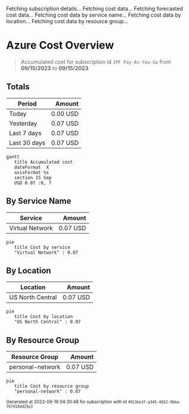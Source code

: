 Fetching subscription details...
Fetching cost data...
Fetching forecasted cost data...
Fetching cost data by service name...
Fetching cost data by location...
Fetching cost data by resource group...
# Azure Cost Overview

> Accumulated cost for subscription id `JPF Pay-As-You-Go` from **09/15/2023** to **09/15/2023**

## Totals

|Period|Amount|
|---|---:|
|Today|0.00 USD|
|Yesterday|0.07 USD|
|Last 7 days|0.07 USD|
|Last 30 days|0.07 USD|

```mermaid
gantt
   title Accumulated cost
   dateFormat  X
   axisFormat %s
   section 15 Sep
   USD 0.07 :0, 7
```

## By Service Name

|Service|Amount|
|---|---:|
|Virtual Network|0.07 USD|

```mermaid
pie
   title Cost by service
   "Virtual Network" : 0.07
```

## By Location

|Location|Amount|
|---|---:|
|US North Central|0.07 USD|

```mermaid
pie
   title Cost by location
   "US North Central" : 0.07
```

## By Resource Group

|Resource Group|Amount|
|---|---:|
|personal-network|0.07 USD|

```mermaid
pie
   title Cost by resource group
   "personal-network" : 0.07
```

<sup>Generated at 2023-09-16 04:30:48 for subscription with id `4913be3f-a345-4652-9bba-767418dd25e3`</sup>
